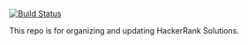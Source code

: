 [![Build Status](https://travis-ci.org/dmoody256/HackerRank.svg?branch=master)](https://travis-ci.org/dmoody256/HackerRank)

This repo is for organizing and updating HackerRank Solutions.
